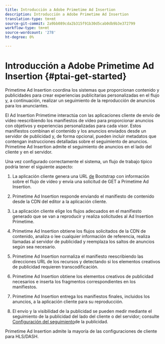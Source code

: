 ```yaml
---
title: Introducción a Adobe Primetime Ad Insertion
description: Introducción a Adobe Primetime Ad Insertion
translation-type: tm+mt
source-git-commit: 2a9bb089cda2b315f91b30d5cab0db9b3e372799
workflow-type: tm+mt
source-wordcount: '278'
ht-degree: 0%

---
```



# Introducción a Adobe Primetime Ad Insertion {#ptai-get-started}

Primetime Ad Insertion coordina los sistemas que proporcionan contenido y publicidades para crear experiencias publicitarias personalizadas en el flujo y, a continuación, realizar un seguimiento de la reproducción de anuncios para los anunciantes.

El Ad Insertion Primetime interactúa con las aplicaciones cliente de envío de vídeo reescribiendo los manifiestos de vídeo para proporcionar anuncios con objetivos y experiencias personalizadas para cada visor. Estos manifiestos combinan el contenido y los anuncios enviados desde un servidor de publicidad y, de forma opcional, pueden incluir metadatos que contengan instrucciones detalladas sobre el seguimiento de anuncios. Primetime Ad Insertion admite el seguimiento de anuncios en el lado del cliente y en el servidor.

Una vez configurado correctamente el sistema, un flujo de trabajo típico podría tener el siguiente aspecto:

1. La aplicación cliente genera una URL [de](/help/dynamic-ad-insertion/msapi-topics/ms-getting-started/ms-api-query-params.md) Bootstrap con información sobre el flujo de vídeo y envía una solicitud de GET a Primetime Ad Insertion.

1. Primetime Ad Insertion responde enviando el manifiesto de contenido desde la CDN del editor a la aplicación cliente.

1. La aplicación cliente elige los flujos adecuados en el manifiesto generado que se van a reproducir y realiza solicitudes al Ad Insertion Primetime.

1. Primetime Ad Insertion obtiene los flujos solicitados de la CDN de contenido, analiza o lee cualquier información de referencia, realiza llamadas al servidor de publicidad y reemplaza los saltos de anuncios según sea necesario.

1. Primetime Ad Insertion normaliza el manifiesto reescribiendo las direcciones URL de los recursos y detectando si los elementos creativos de publicidad requieren transcodificación. <!-- see [Just-in-time ad transcoding](just-in-time-transcoding.md) and [packaging](just-in-time-repackaging.md).-->

1. Primetime Ad Insertion obtiene los elementos creativos de publicidad necesarios e inserta los fragmentos correspondientes en los manifiestos.

1. Primetime Ad Insertion entrega los manifiestos finales, incluidos los anuncios, a la aplicación cliente para su reproducción.

1. El envío y la visibilidad de la publicidad se pueden medir mediante el seguimiento de la publicidad del lado del cliente o del servidor; consulte [Configuración del seguimiento](set-up-ad-tracking.md)de la publicidad.

Primetime Ad Insertion admite la mayoría de las configuraciones de cliente para HLS/DASH.
